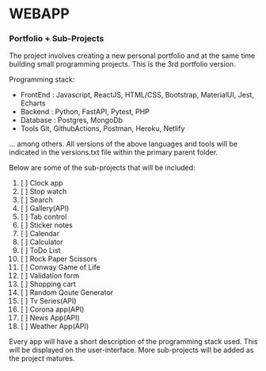 # WEBAPP

### Portfolio + Sub-Projects

The project involves creating a new personal portfolio and at the same time building small programming projects.
This is the 3rd portfolio version.

Programming stack:

- FrontEnd
  : Javascript, ReactJS, HTML/CSS, Bootstrap, MaterialUI, Jest, Echarts
- Backend
  : Python, FastAPI, Pytest, PHP
- Database
  : Postgres, MongoDb
- Tools
  Git, GithubActions, Postman, Heroku, Netlify

... among others.
All versions of the above languages and tools will be indicated in the versions.txt file within the primary parent folder.

Below are some of the sub-projects that will be included:

1. [ ] Clock app
2. [ ] Stop watch
3. [ ] Search
4. [ ] Gallery(API)
5. [ ] Tab control
6. [ ] Sticker notes
7. [ ] Calendar
8. [ ] Calculator
9. [ ] ToDo List
10. [ ] Rock Paper Scissors
11. [ ] Conway Game of Life
12. [ ] Validation form
13. [ ] Shopping cart
14. [ ] Random Qoute Generator
15. [ ] Tv Series(API)
16. [ ] Corona app(API)
17. [ ] News App(API)
18. [ ] Weather App(API)

Every app will have a short description of the programming stack used. This will be displayed on the user-interface.
More sub-projects will be added as the project matures.
